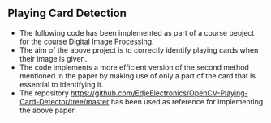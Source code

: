 ## Playing Card Detection
* The following code has been implemented as part of a course peoject for the course Digital Image Processing.
* The aim of the above project is to correctly identify playing cards when their image is given.
* The code implements a more efficient version of the second method mentioned in the paper by making use of only a part of the card that is essential to identifying it.
* The repository https://github.com/EdjeElectronics/OpenCV-Playing-Card-Detector/tree/master has been used as reference for implementing the above paper.
